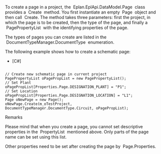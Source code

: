To create a page in a project, the  Eplan.EplApi.DataModel.Page  class provides a  Create  method. You first instantiate an empty  Page  object and then call  Create. The method takes three parameters: first the project, in which the page is to be created, then the type of the page, and finally a  PagePropertyList  with the identifying properties of the page.

The types of pages you can create are listed in the  DocumentTypeManager.DocumentType  enumeration.

The following example shows how to create a schematic page:

* [C#]


```

// Create new schematic page in current project
PagePropertyList oPagePropList = new PagePropertyList();
// Set Plant
oPagePropList[Properties.Page.DESIGNATION_PLANT] = "P1";
// Set Location
oPagePropList[Properties.Page.DESIGNATION_LOCATION] = "L1";
Page oNewPage = new Page();
oNewPage.Create(m_oTestProject, DocumentTypeManager.DocumentType.Circuit, oPagePropList);
```


Remarks

Please mind that when you create a page, you cannot set descriptive properties in the  PropertyList  mentioned above. Only parts of the page name can be set using this list.

Other properties need to be set after creating the page by  Page.Properties.
